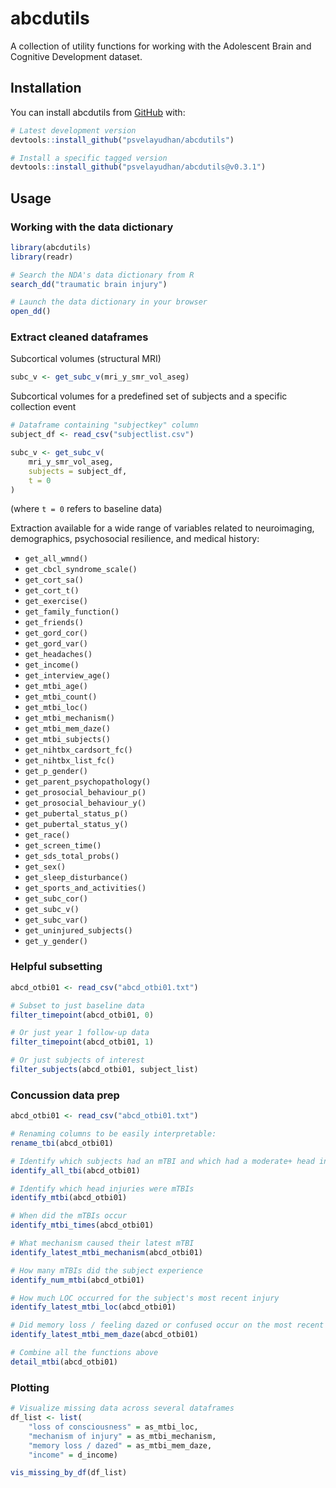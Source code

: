 
<!-- README.md is generated from README.Rmd. Please edit that file -->

# abcdutils

<!-- badges: start -->
<!-- badges: end -->

A collection of utility functions for working with the Adolescent Brain
and Cognitive Development dataset.

## Installation

You can install abcdutils from [GitHub](https://github.com/) with:

``` r
# Latest development version
devtools::install_github("psvelayudhan/abcdutils")

# Install a specific tagged version
devtools::install_github("psvelayudhan/abcdutils@v0.3.1")
```

## Usage

### Working with the data dictionary

``` r
library(abcdutils)
library(readr)

# Search the NDA's data dictionary from R
search_dd("traumatic brain injury")

# Launch the data dictionary in your browser
open_dd()
```

### Extract cleaned dataframes

Subcortical volumes (structural MRI)

``` r
subc_v <- get_subc_v(mri_y_smr_vol_aseg)
```

Subcortical volumes for a predefined set of subjects and a specific
collection event

``` r
# Dataframe containing "subjectkey" column
subject_df <- read_csv("subjectlist.csv")

subc_v <- get_subc_v(
    mri_y_smr_vol_aseg,
    subjects = subject_df,
    t = 0
)
```

(where `t = 0` refers to baseline data)

Extraction available for a wide range of variables related to
neuroimaging, demographics, psychosocial resilience, and medical
history:

- `get_all_wmnd()`
- `get_cbcl_syndrome_scale()`
- `get_cort_sa()`
- `get_cort_t()`
- `get_exercise()`
- `get_family_function()`
- `get_friends()`
- `get_gord_cor()`
- `get_gord_var()`
- `get_headaches()`
- `get_income()`
- `get_interview_age()`
- `get_mtbi_age()`
- `get_mtbi_count()`
- `get_mtbi_loc()`
- `get_mtbi_mechanism()`
- `get_mtbi_mem_daze()`
- `get_mtbi_subjects()`
- `get_nihtbx_cardsort_fc()`
- `get_nihtbx_list_fc()`
- `get_p_gender()`
- `get_parent_psychopathology()`
- `get_prosocial_behaviour_p()`
- `get_prosocial_behaviour_y()`
- `get_pubertal_status_p()`
- `get_pubertal_status_y()`
- `get_race()`
- `get_screen_time()`
- `get_sds_total_probs()`
- `get_sex()`
- `get_sleep_disturbance()`
- `get_sports_and_activities()`
- `get_subc_cor()`
- `get_subc_v()`
- `get_subc_var()`
- `get_uninjured_subjects()`
- `get_y_gender()`

### Helpful subsetting

``` r
abcd_otbi01 <- read_csv("abcd_otbi01.txt")

# Subset to just baseline data
filter_timepoint(abcd_otbi01, 0)

# Or just year 1 follow-up data
filter_timepoint(abcd_otbi01, 1)

# Or just subjects of interest
filter_subjects(abcd_otbi01, subject_list)
```

### Concussion data prep

``` r
abcd_otbi01 <- read_csv("abcd_otbi01.txt")

# Renaming columns to be easily interpretable:
rename_tbi(abcd_otbi01)

# Identify which subjects had an mTBI and which had a moderate+ head injury:
identify_all_tbi(abcd_otbi01)

# Identify which head injuries were mTBIs
identify_mtbi(abcd_otbi01)

# When did the mTBIs occur
identify_mtbi_times(abcd_otbi01)

# What mechanism caused their latest mTBI
identify_latest_mtbi_mechanism(abcd_otbi01)

# How many mTBIs did the subject experience
identify_num_mtbi(abcd_otbi01)

# How much LOC occurred for the subject's most recent injury
identify_latest_mtbi_loc(abcd_otbi01)

# Did memory loss / feeling dazed or confused occur on the most recent injury
identify_latest_mtbi_mem_daze(abcd_otbi01)

# Combine all the functions above
detail_mtbi(abcd_otbi01)
```

### Plotting

``` r
# Visualize missing data across several dataframes
df_list <- list(
    "loss of consciousness" = as_mtbi_loc,
    "mechanism of injury" = as_mtbi_mechanism,
    "memory loss / dazed" = as_mtbi_mem_daze,
    "income" = d_income)

vis_missing_by_df(df_list)
```
